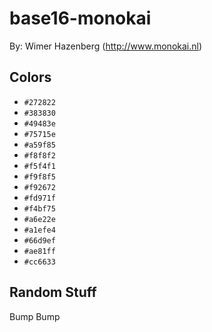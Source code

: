 # base16-monokai

By: Wimer Hazenberg (http://www.monokai.nl)

## Colors

* `#272822`
* `#383830`
* `#49483e`
* `#75715e`
* `#a59f85`
* `#f8f8f2`
* `#f5f4f1`
* `#f9f8f5`
* `#f92672`
* `#fd971f`
* `#f4bf75`
* `#a6e22e`
* `#a1efe4`
* `#66d9ef`
* `#ae81ff`
* `#cc6633`

## Random Stuff

Bump
Bump
